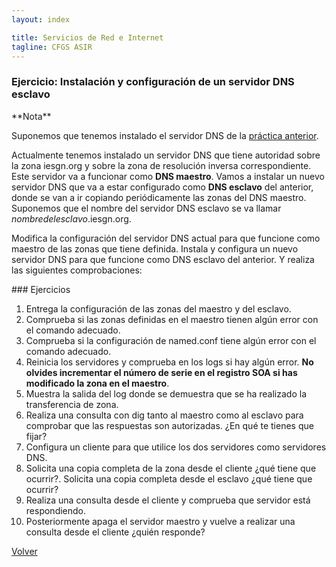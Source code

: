 ```yaml
---
layout: index

title: Servicios de Red e Internet
tagline: CFGS ASIR
---
```

### Ejercicio: Instalación y configuración de un servidor DNS esclavo

<div class='nota' markdown='1'>
**Nota**

Suponemos que tenemos instalado el servidor DNS de la [práctica anterior](e_dns_3).
</div>

Actualmente tenemos instalado un servidor DNS que tiene autoridad sobre la zona iesgn.org y sobre la zona de resolución inversa correspondiente. Este servidor va a funcionar como **DNS maestro**. Vamos a instalar un nuevo servidor DNS que va a estar configurado como **DNS esclavo** del anterior, donde se van a ir copiando periódicamente las zonas del DNS maestro. Suponemos que el nombre del servidor DNS esclavo se va llamar *nombredelesclavo*.iesgn.org.

Modifica la configuración del servidor DNS actual para que funcione como maestro de las zonas que tiene definida. Instala y configura un nuevo servidor DNS para que funcione como DNS esclavo del anterior. Y realiza las siguientes comprobaciones:

<div class='ejercicios' markdown='1'>
### Ejercicios 

1. Entrega la configuración de las zonas del maestro y del esclavo.
2. Comprueba si las zonas definidas en el maestro tienen algún error con el comando adecuado.
3. Comprueba si la configuración de named.conf tiene algún error con el comando adecuado.
4. Reinicia los servidores y comprueba en los logs si hay algún error. **No olvides incrementar el número de serie en el registro SOA si has modificado la zona en el maestro**.
5. Muestra la salida del log donde se demuestra que se ha realizado la transferencia de zona.
6. Realiza una consulta con dig tanto al maestro como al esclavo para comprobar que las respuestas son autorizadas. ¿En qué te tienes que fijar?
7. Configura un cliente para que utilice los dos servidores como servidores DNS.
8. Solicita una copia completa de la zona desde el cliente ¿qué tiene que ocurrir?. Solicita una copia completa desde el esclavo ¿qué tiene que ocurrir?
9. Realiza una consulta desde el cliente y comprueba que servidor está respondiendo.
10. Posteriormente apaga el servidor maestro y vuelve a realizar una consulta desde el cliente ¿quién responde?

</div>

[Volver](index)
